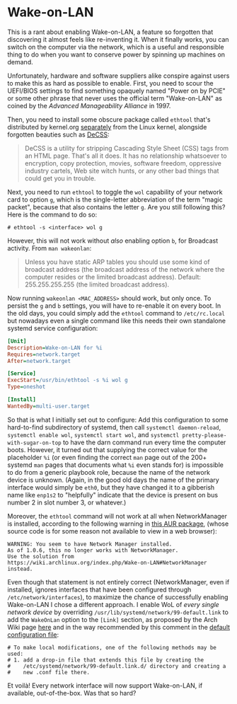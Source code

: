 # Wake-on-LAN

This is a rant about enabling Wake-on-LAN, a feature so forgotten that
discovering it almost feels like re-inventing it. When it finally
works, you can switch on the computer via the network, which is a
useful and responsible thing to do when you want to conserve power by
spinning up machines on demand.

Unfortunately, hardware and software suppliers alike conspire against
users to make this as hard as possible to enable. First, you need to
scour the UEFI/BIOS settings to find something opaquely named "Power
on by PCIE" or some other phrase that never uses the official term
"Wake-on-LAN" as coined by the *Advanced Manageability Alliance* in
1997.

Then, you need to install some obscure package called `ethtool` that's
distributed by kernel.org
[separately](https://mirrors.edge.kernel.org/pub/software/) from the
Linux kernel, alongside forgotten beauties such as
[DeCSS](https://en.wikipedia.org/wiki/DeCSS):

> DeCSS is a utility for stripping Cascading Style Sheet (CSS) tags
> from an HTML page. That's all it does. It has no relationship
> whatsoever to encryption, copy protection, movies, software freedom,
> oppressive industry cartels, Web site witch hunts, or any other bad
> things that could get you in trouble.

Next, you need to run `ethtool` to toggle the `wol` capability of your
network card to option `g`, which is the single-letter abbreviation of
the term "magic packet", because that also contains the letter `g`.
Are you still following this? Here is the command to do so:

    # ethtool -s <interface> wol g

However, this will not work without *also* enabling option `b`, for
Broadcast activity. From `man wakeonlan`:

> Unless you have static ARP tables you should use some kind of
broadcast address (the broadcast address of the network where the
computer resides or the limited broadcast address). Default:
255.255.255.255 (the limited broadcast address).

Now running `wakeonlan <MAC_ADDRESS>` should work, but only once. To
persist the `g` and `b` settings, you will have to re-enable it on
every boot. In the old days, you could simply add the `ethtool`
command to `/etc/rc.local` but nowadays even a single command like
this needs their own standalone systemd service configuration:

```ini
[Unit]
Description=Wake-on-LAN for %i
Requires=network.target
After=network.target

[Service]
ExecStart=/usr/bin/ethtool -s %i wol g
Type=oneshot

[Install]
WantedBy=multi-user.target
```

So that is what I initially set out to configure: Add this
configuration to some hard-to-find subdirectory of systemd, then call
`systemctl daemon-reload`, `systemctl enable wol`, `systemctl start
wol`, and `systemctl pretty-please-with-sugar-on-top` to have the darn
command run every time the computer boots. However, it turned out that
supplying the correct value for the placeholder `%i` (or even finding
the correct `man` page out of the 200+ systemd `man` pages that
documents what `%i` even stands for) is impossible to do from a
generic playbook role, because the name of the network device is
unknown. (Again, in the good old days the name of the primary
interface would simply be `eth0`, but they have changed it to a
gibberish name like `enp1s2` to "helpfully" indicate that the device
is present on bus number 2 in slot number 3, or whatever.)

Moreover, the `ethtool` command will not work at all when
NetworkManager is installed, according to the following warning in
[this AUR package](https://aur.archlinux.org/packages/wol-systemd),
(whose source code is for some reason not available to view in a web
browser):

    WARNING: You seem to have Network Manager installed.
    As of 1.0.6, this no longer works with NetworkManager.
    Use the solution from
    https://wiki.archlinux.org/index.php/Wake-on-LAN#NetworkManager
    instead.

Even though that statement is not entirely correct (NetworkManager,
even if installed, ignores interfaces that have been configured
through `/etc/network/interfaces`), to maximize the chance of
successfully enabling Wake-on-LAN I chose a different approach. I
enable WoL of *every single network device* by overriding
`/usr/lib/systemd/network/99-default.link` to add the `WakeOnLan`
option to the `[Link]` section, as proposed by the Arch Wiki page
[here](https://wiki.archlinux.org/title/Wake-on-LAN#Make_it_persistent)
and in the way recommended by this comment in the [default
configuration
file](https://github.com/systemd/systemd/blob/main/network/99-default.link):

```
# To make local modifications, one of the following methods may be used:
# 1. add a drop-in file that extends this file by creating the
#    /etc/systemd/network/99-default.link.d/ directory and creating a
#    new .conf file there.
```

Et voilà! Every network interface will now support Wake-on-LAN, if
available, out-of-the-box. Was that so hard?
